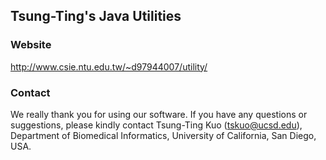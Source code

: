 Tsung-Ting's Java Utilities
---------------------------

### Website

http://www.csie.ntu.edu.tw/~d97944007/utility/

### Contact

We really thank you for using our software. If you have any questions or suggestions, please kindly contact Tsung-Ting Kuo (tskuo@ucsd.edu), Department of Biomedical Informatics, University of California, San Diego, USA.

